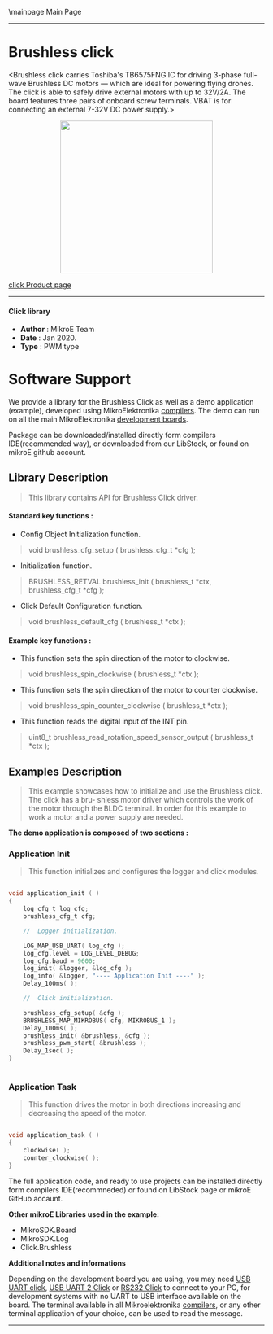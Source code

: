 \mainpage Main Page
 
---
# Brushless click

<Brushless click carries Toshiba's TB6575FNG IC for driving 3-phase full-wave Brushless DC motors — which are ideal for powering flying drones. The click is able to safely drive external motors with up to 32V/2A. The board features three pairs of onboard screw terminals. VBAT is for connecting an external 7-32V DC power supply.>

<p align="center">
  <img src="http://download.mikroe.com/images/click_for_ide/brushless_click.png" height=300px>
</p>

[click Product page](<https://www.mikroe.com/brushless>)

---

#### Click library 

- **Author**        : MikroE Team
- **Date**          : Jan 2020.
- **Type**          : PWM type

# Software Support

We provide a library for the Brushless Click 
as well as a demo application (example), developed using MikroElektronika 
[compilers](http://shop.mikroe.com/compilers). 
The demo can run on all the main MikroElektronika [development boards](http://shop.mikroe.com/development-boards).

Package can be downloaded/installed directly form compilers IDE(recommended way), or downloaded from our LibStock, or found on mikroE github account. 

## Library Description

> This library contains API for Brushless Click driver.

#### Standard key functions :

- Config Object Initialization function.
> void brushless_cfg_setup ( brushless_cfg_t *cfg ); 
 
- Initialization function.
> BRUSHLESS_RETVAL brushless_init ( brushless_t *ctx, brushless_cfg_t *cfg );

- Click Default Configuration function.
> void brushless_default_cfg ( brushless_t *ctx );


#### Example key functions :

- This function sets the spin direction of the motor to clockwise.
> void brushless_spin_clockwise ( brushless_t *ctx );
 
- This function sets the spin direction of the motor to counter clockwise.
> void brushless_spin_counter_clockwise ( brushless_t *ctx );

- This function reads the digital input of the INT pin.
> uint8_t brushless_read_rotation_speed_sensor_output ( brushless_t *ctx );

## Examples Description

> This example showcases how to initialize and use the Brushless click. The click has a bru-
> shless motor driver which controls the work of the motor through the BLDC terminal. In order
> for this example to work a motor and a power supply are needed. 

**The demo application is composed of two sections :**

### Application Init 

> This function initializes and configures the logger and click modules. 

```c

void application_init ( )
{
    log_cfg_t log_cfg;
    brushless_cfg_t cfg;

    //  Logger initialization.

    LOG_MAP_USB_UART( log_cfg );
    log_cfg.level = LOG_LEVEL_DEBUG;
    log_cfg.baud = 9600;
    log_init( &logger, &log_cfg );
    log_info( &logger, "---- Application Init ----" );
    Delay_100ms( );

    //  Click initialization.

    brushless_cfg_setup( &cfg );
    BRUSHLESS_MAP_MIKROBUS( cfg, MIKROBUS_1 );
    Delay_100ms( );
    brushless_init( &brushless, &cfg );
    brushless_pwm_start( &brushless );
    Delay_1sec( );
}
  
```

### Application Task

> This function drives the motor in both directions increasing and decreasing the speed of the motor.

```c

void application_task ( )
{    
    clockwise( );
    counter_clockwise( );
}  

```

The full application code, and ready to use projects can be  installed directly form compilers IDE(recommneded) or found on LibStock page or mikroE GitHub accaunt.

**Other mikroE Libraries used in the example:** 

- MikroSDK.Board
- MikroSDK.Log
- Click.Brushless

**Additional notes and informations**

Depending on the development board you are using, you may need 
[USB UART click](http://shop.mikroe.com/usb-uart-click), 
[USB UART 2 Click](http://shop.mikroe.com/usb-uart-2-click) or 
[RS232 Click](http://shop.mikroe.com/rs232-click) to connect to your PC, for 
development systems with no UART to USB interface available on the board. The 
terminal available in all Mikroelektronika 
[compilers](http://shop.mikroe.com/compilers), or any other terminal application 
of your choice, can be used to read the message.

---
